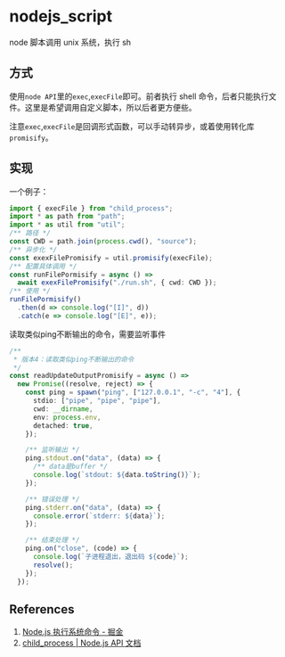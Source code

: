 # nodejs_script

node 脚本调用 unix 系统，执行 sh

## 方式

使用`node API`里的`exec`,`execFile`即可。前者执行 shell 命令，后者只能执行文件。这里是希望调用自定义脚本，所以后者更方便些。

注意`exec`,`execFile`是回调形式函数，可以手动转异步，或着使用转化库`promisify`。

## 实现

一个例子：

```ts
import { execFile } from "child_process";
import * as path from "path";
import * as util from "util";
/** 路径 */
const CWD = path.join(process.cwd(), "source");
/** 异步化 */
const exexFilePromisify = util.promisify(execFile);
/** 配置具体调用 */
const runFilePormisify = async () =>
  await exexFilePromisify("./run.sh", { cwd: CWD });
/** 使用 */
runFilePormisify()
  .then(d => console.log("[I]", d))
  .catch(e => console.log("[E]", e));
```

读取类似ping不断输出的命令，需要监听事件

```ts
/**
 * 版本4：读取类似ping不断输出的命令
 */
const readUpdateOutputPromisify = async () =>
  new Promise((resolve, reject) => {
    const ping = spawn("ping", ["127.0.0.1", "-c", "4"], {
      stdio: ["pipe", "pipe", "pipe"],
      cwd: __dirname,
      env: process.env,
      detached: true,
    });

    /** 监听输出 */
    ping.stdout.on("data", (data) => {
      /** data是buffer */
      console.log(`stdout: ${data.toString()}`);
    });

    /** 错误处理 */
    ping.stderr.on("data", (data) => {
      console.error(`stderr: ${data}`);
    });

    /** 结束处理 */
    ping.on("close", (code) => {
      console.log(`子进程退出，退出码 ${code}`);
      resolve();
    });
  });

```


## References

1. [Node.js 执行系统命令 - 掘金](https://juejin.im/post/5b07eb1c5188254e28710d80)
2. [child_process | Node.js API 文档](http://nodejs.cn/api/child_process.html#child_process_child_process_execfile_file_args_options_callback)
